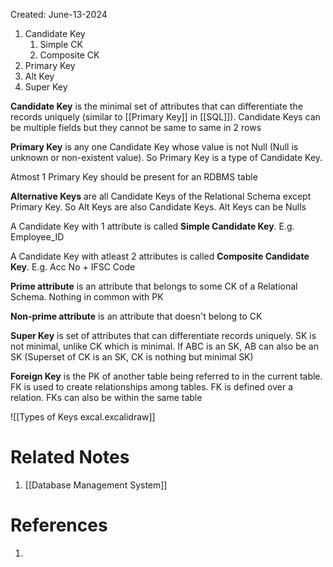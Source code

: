 Created: June-13-2024

1. Candidate Key
	1. Simple CK
	2. Composite CK
2. Primary Key
3. Alt Key
4. Super Key

**Candidate Key** is the minimal set of attributes that can differentiate the records uniquely (similar to [[Primary Key]] in [[SQL]]). Candidate Keys can be multiple fields but they cannot be same to same in 2 rows

**Primary Key** is any one Candidate Key whose value is not Null (Null is unknown or non-existent value). So Primary Key is a type of Candidate Key.

Atmost 1 Primary Key should be present for an RDBMS table

**Alternative Keys** are all Candidate Keys of the Relational Schema except Primary Key. So Alt Keys are also Candidate Keys. Alt Keys can be Nulls

A Candidate Key with 1 attribute is called **Simple Candidate Key**. E.g. Employee_ID

A Candidate Key with atleast 2 attributes is called **Composite Candidate Key**. E.g. Acc No + IFSC Code

**Prime attribute** is an attribute that belongs to some CK of a Relational Schema. Nothing in common with PK

**Non-prime attribute** is an attribute that doesn't belong to CK

**Super Key** is set of attributes that can differentiate records uniquely. SK is not minimal, unlike CK which is minimal. If ABC is an SK, AB can also be an SK (Superset of CK is an SK, CK is nothing but minimal SK)

**Foreign Key** is the PK of another table being referred to in the current table. FK is used to create relationships among tables. FK is defined over a relation. FKs can also be within the same table

![[Types of Keys excal.excalidraw]]

# Related Notes

1. [[Database Management System]]
# References

1. 